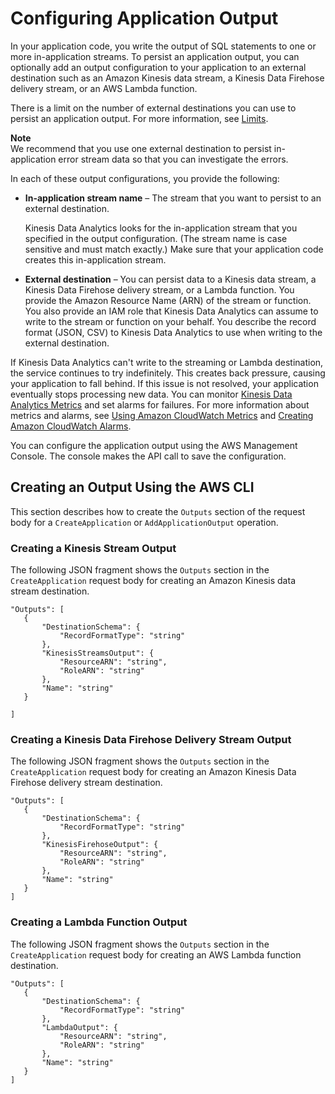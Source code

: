# Configuring Application Output<a name="how-it-works-output"></a>

In your application code, you write the output of SQL statements to one or more in\-application streams\. To persist an application output, you can optionally add an output configuration to your application to an external destination such as an Amazon Kinesis data stream, a Kinesis Data Firehose delivery stream, or an AWS Lambda function\. 

There is a limit on the number of external destinations you can use to persist an application output\. For more information, see [Limits](limits.md)\. 

**Note**  
We recommend that you use one external destination to persist in\-application error stream data so that you can investigate the errors\. 

In each of these output configurations, you provide the following:
+ **In\-application stream name** – The stream that you want to persist to an external destination\. 

  Kinesis Data Analytics looks for the in\-application stream that you specified in the output configuration\. \(The stream name is case sensitive and must match exactly\.\) Make sure that your application code creates this in\-application stream\. 
+ **External destination** – You can persist data to a Kinesis data stream, a Kinesis Data Firehose delivery stream, or a Lambda function\. You provide the Amazon Resource Name \(ARN\) of the stream or function\. You also provide an IAM role that Kinesis Data Analytics can assume to write to the stream or function on your behalf\. You describe the record format \(JSON, CSV\) to Kinesis Data Analytics to use when writing to the external destination\.

If Kinesis Data Analytics can't write to the streaming or Lambda destination, the service continues to try indefinitely\. This creates back pressure, causing your application to fall behind\. If this issue is not resolved, your application eventually stops processing new data\. You can monitor [Kinesis Data Analytics Metrics](https://docs.aws.amazon.com/AmazonCloudWatch/latest/monitoring/aka-metricscollected.html) and set alarms for failures\. For more information about metrics and alarms, see [Using Amazon CloudWatch Metrics](https://docs.aws.amazon.com/AmazonCloudWatch/latest/monitoring/working_with_metrics.html) and [Creating Amazon CloudWatch Alarms](https://docs.aws.amazon.com/AmazonCloudWatch/latest/monitoring/AlarmThatSendsEmail.html)\.

You can configure the application output using the AWS Management Console\. The console makes the API call to save the configuration\. 

## Creating an Output Using the AWS CLI<a name="how-it-works-output-cli"></a>

This section describes how to create the `Outputs` section of the request body for a `CreateApplication` or `AddApplicationOutput` operation\.

### Creating a Kinesis Stream Output<a name="how-it-works-output-cli-streams"></a>

The following JSON fragment shows the `Outputs` section in the `CreateApplication` request body for creating an Amazon Kinesis data stream destination\.

```
"Outputs": [
   {
       "DestinationSchema": {
           "RecordFormatType": "string"
       },
       "KinesisStreamsOutput": {
           "ResourceARN": "string",
           "RoleARN": "string"
       },
       "Name": "string"
   }
 
]
```

### Creating a Kinesis Data Firehose Delivery Stream Output<a name="how-it-works-output-cli-firehose"></a>

The following JSON fragment shows the `Outputs` section in the `CreateApplication` request body for creating an Amazon Kinesis Data Firehose delivery stream destination\.

```
"Outputs": [
   {
       "DestinationSchema": {
           "RecordFormatType": "string"
       },
       "KinesisFirehoseOutput": {
           "ResourceARN": "string",
           "RoleARN": "string"
       },
       "Name": "string"
   }
]
```

### Creating a Lambda Function Output<a name="how-it-works-output-cli-lambda"></a>

The following JSON fragment shows the `Outputs` section in the `CreateApplication` request body for creating an AWS Lambda function destination\.

```
"Outputs": [
   {
       "DestinationSchema": {
           "RecordFormatType": "string"
       },
       "LambdaOutput": {
           "ResourceARN": "string",
           "RoleARN": "string"
       },
       "Name": "string"
   }
]
```
